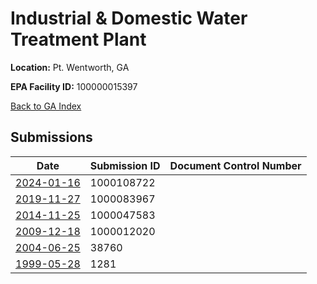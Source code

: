 # Industrial & Domestic Water Treatment Plant

**Location:** Pt. Wentworth, GA

**EPA Facility ID:** 100000015397

[Back to GA Index](../../index.md)

## Submissions

| Date | Submission ID | Document Control Number |
|------|--------------|-------------------------|
| [2024-01-16](submissions/1000108722.md) | 1000108722 |  |
| [2019-11-27](submissions/1000083967.md) | 1000083967 |  |
| [2014-11-25](submissions/1000047583.md) | 1000047583 |  |
| [2009-12-18](submissions/1000012020.md) | 1000012020 |  |
| [2004-06-25](submissions/38760.md) | 38760 |  |
| [1999-05-28](submissions/1281.md) | 1281 |  |
